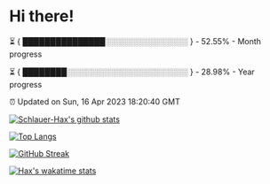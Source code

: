 # Hi there!

⏳ { ███████████████░░░░░░░░░░░░░░░ } - 52.55% - Month progress

⏳ { ████████░░░░░░░░░░░░░░░░░░░░░░ } - 28.98% - Year progress

⏰ Updated on Sun, 16 Apr 2023 18:20:40 GMT


[![Schlauer-Hax's github stats](https://github-readme-stats.vercel.app/api?username=Schlauer-Hax&show_icons=true&theme=dark&count_private=true)](https://github.com/Schlauer-Hax)


[![Top Langs](https://github-readme-stats.vercel.app/api/top-langs/?username=Schlauer-Hax&layout=compact&theme=dark)](https://github.com/Schlauer-Hax?tab=repositories)

[![GitHub Streak](https://streak-stats.demolab.com?user=Schlauer-Hax&theme=dark)](https://git.io/streak-stats)

[![Hax's wakatime stats](https://github-readme-stats.vercel.app/api/wakatime?username=Hax&theme=dark)](https://wakatime.com/@Hax)

